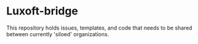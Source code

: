 # Luxoft-bridge
This repository holds issues, templates, and code that needs to be shared between currently 'siloed' organizations. 
